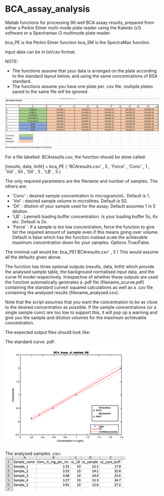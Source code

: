 # BCA_assay_analysis
Matlab functions for processing 96 well BCA assay results, prepared from either a Perkin Elmer multi-mode plate reader using the Kaleido (v1) software or a Spectramax i3 multimode plate reader.

bca_PE is the Perkin Elmer function
bca_SM is the SpectraMax function.

Input data can be in txt/csv format.

NOTE: 
* The functions assume that your data is arranged on the plate according to the standard layout below, and using the same concentrations of BSA standard.
* The functions assume you have one plate per .csv file. multiple plates saved to the same file will be ignored.

![alt text](/images/Capture.PNG "Default plate layout, (/images/Capture.PNG)")

For a file labelled: BCAresults.csv, the function should be done called:

[results, data, linfit] = bca_PE ( 'BCAresults.csv' , 5 , 'Force' , 'Conc' , 1 , 'Vol' , 50 , 'Dil' , 5 , 'LB' , 5 )

The only required parameters are the filename and number of samples. The others are:
* 'Conc' : desired sample concentration in microgram/mL. Default is 1.
* 'Vol' : desired sample volume in microlitres. Default is 50.
* 'Dil' : dilution of your sample used for the assay. Default assumes 1 in 5 dilution.
* 'LB' : Laemelli loading buffer concentration. Is your loading buffer 5x, 6x etc. Default is 5x.
* 'Force' : If a sample is too low concentration, force the function to give list the required amount of sample even if this means going over volume. Default is false which has the function instead scale the achievable maximum concentration down for your samples. Options True/False.

The minimal call would be:
bca_PE('BCAresults.csv' , 5
)
This would assume all the defaults given above.

The function has three optional outputs (results, data, linfit) which provide the analysed sample table, the background normalised input data, and the curve fit model respectively. Irrespective of whether these outputs are used the function automatically generates a .pdf file (filename_scurve.pdf) containing the standard curve/r squared calculations as well as a .csv file containing the analysed results (filename_analysed.csv).

Note that the script assumes that you want the concentration to be as close to the desired concentration as possible. If the sample concentrations (or a single sample conc) are too low to support this, it will pop up a warning and give you the sample and dilution volumes for the maximum achievable concentration.

The expected output files should look like:

The standard curve .pdf:
![alt text](/images/scurve.tiff "Default plate layout, (/images/scurve.tiff)")

The analysed samples .csv:
![alt text](/images/output.tiff "Default plate layout, (/images/output.tiff)")

